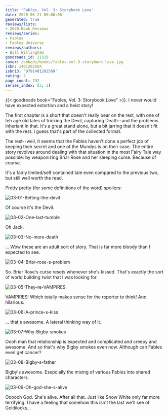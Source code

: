 ```yaml
---
title: 'Fables, Vol. 3: Storybook Love'
date: 2020-06-21 00:00:00
generated: true
reviews/lists:
- 2020 Book Reviews
reviews/series:
- Fables
- Fables Universe
reviews/authors:
- Bill Willingham
goodreads_id: 21329
cover: /embeds/books/fables-vol-3-storybook-love.jpg
isbn: 140120256X
isbn13: '9781401202569'
rating: 5
page_count: 192
series_index: [3, 3]
---
```

{{< goodreads book="Fables, Vol. 3: Storybook Love" >}}. I never would have expected extortion and a heist story!  

The first chapter is a short that doesn't really bear on the rest, with one of teh age old tales of tricking the Devil, capturing Death--and the problems inheriant in that. It's a great stand alone, but a bit jarring that it doesn't fit with the rest. I guess that's part of the collected format.  

<!--more-->

The rest--well, it seems that the Fables haven't done a perfect job of keeping their secret and one of the Mundys is on their case. The entire story revolves around dealing with that situation in the most Fairy Tale way possible: by weaponizing Briar Rose and her sleeping curse. Because of course.  

It's a fairly limited/self contained tale even compared to the previous two, but still well worth the read.  

Pretty pretty (for some definitions of the word) spoilers:  

![03-01-Betting-the-devil](/embeds/books/attachments/03-01-betting-the-devil.jpg)  

Of course it's the Devil.  

![03-02-One-last-tumble](/embeds/books/attachments/03-02-one-last-tumble.jpg)  

Oh Jack.  

![03-03-No-more-death](/embeds/books/attachments/03-03-no-more-death.jpg)  

... Wow these are an adult sort of story. That is far more bloody than I expected to see.  

![03-04-Briar-rose-s-problem](/embeds/books/attachments/03-04-briar-rose-s-problem.jpg)  

So. Briar Rose's curse resets whenever she's kissed. That's exactly the sort of world building twist that I was looking for.  

![03-05-They-re-VAMPIRES](/embeds/books/attachments/03-05-they-re-vampires.jpg)  

VAMPIRES! Which totally makes sense for the reporter to think! And hilarious.  

![03-06-A-prince-s-kiss](/embeds/books/attachments/03-06-a-prince-s-kiss.jpg)  

... that's awesome. A lateral thinking way of it.  

![03-07-Why-Bigby-smokes](/embeds/books/attachments/03-07-why-bigby-smokes.jpg)  

Oooh man that relationship is expected and complicated and creepy and awesome. And so that's why Bigby smokes even now. Although can Fables even get cancer?  

![03-08-Bigby-s-father](/embeds/books/attachments/03-08-bigby-s-father.jpg)  

Bigby's awesome. Esepcially the mixing of various Fables into shared characters.  

![03-09-Oh-god-she-s-alive](/embeds/books/attachments/03-09-oh-god-she-s-alive.jpg)  

Oooooh God. She's alive. After all that. Just like Snow White only far more terrifying. I have a feeling that somehow this isn't the last we'll see of Goldilocks...